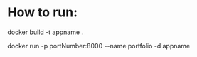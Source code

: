 # How to run:

docker build -t appname .

docker run -p portNumber:8000 --name portfolio -d appname
